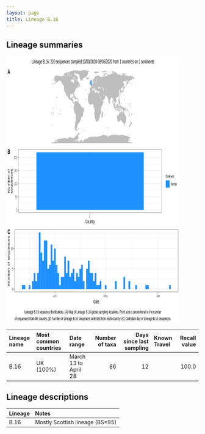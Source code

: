 ```yaml
---
layout: page
title: Lineage B.16
---
```




<h2> Lineage summaries</h2>

<img src="../assets/images/B.16.svg" alt="B.16 lineage summary figure" width="90%" height="700px" />


| Lineage name | Most common countries | Date range | Number of taxa |  Days since last sampling | Known Travel | Recall value |
|:-----|:-----|:-------|-------:|-------:|:---------|--------:|
| B.16 | UK (100%) | March 13 to April 28 | 86 | 12 |  | 100.0 |

<h2>Lineage descriptions</h2>

| Lineage | Notes |
|:-----|:-----|
| B.16 | Mostly Scottish lineage (BS=95) |

